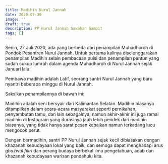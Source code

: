 ```yaml
---
title: Madihin Nurul Jannah
date: 2020-07-30
image: ''
draft: true
description: PP Nurul Jannah Sawahan Sampit
tags: []
---
```


Senin, 27 Juli 2020, ada yang berbeda dari penampilan Muhadhoroh di Pondok Pesantren Nurul Jannah. Untuk pertama kalinya diselenggarakan penampilan Madihin selain pembacaan puisi dan penampilan pantun yang sudah cukup lumrah dalam agenda Muhadhoroh di Nurul Jannah sejak Januari lalu.

Pembawa madihin adalah Latif, seorang santri Nurul Jannah yang baru nyantri beberapa minggu di Nurul Jannah.

Saksikan penampilannya di bawah ini:

<!--{% youtube "G27faYELGzQ" %}-->

Madihin adalah seni bersyair dari Kalimantan Selatan. Madihin biasanya ditampilkan dalam acara-acara masyarakat seperti pernikahan, penyambutan tamu, dan lain sebagainya; namun akhir-akhir ini juga ramai madihin di Instagram yang durasinya jauh lebih pendek dari madihin biasanya, yang tidak hanya sarat pesan kebaikan namun terkadang lucu mengocok perut.

Dengan bermadihin, santri PP Nurul Jannah sejak kecil dibiasakan dengan khazanah kebudayaan lokal yang baik, dan semoga dapat menghadapi arus _ghazwul fikri_ dan perang budaya berbekal ilmu pengetahuan, adab dan khazanah kebudayaan warisan pendahulu kita.
